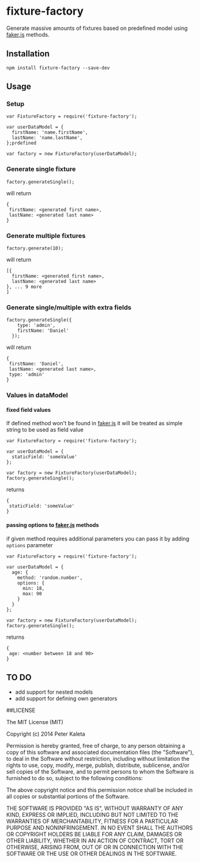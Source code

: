 # fixture-factory

Generate massive amounts of fixtures based on predefined model using [faker.js](https://github.com/marak/Faker.js/) methods.

## Installation
```npm install fixture-factory --save-dev```

## Usage

### Setup

```
var FixtureFactory = require('fixture-factory');

var userDataModel = {
  firstName: 'name.firstName',
  lastName: 'name.lastName',
};prdefined

var factory = new FixtureFactory(userDataModel);
```

### Generate single fixture

```
factory.generateSingle();
```

will return

```
{
 firstName: <generated first name>,
 lastName: <generated last name>
}
```

### Generate multiple fixtures
```
factory.generate(10);
```
will return

```
[{
  firstName: <generated first name>,
  lastName: <generated last name>
}, ... 9 more
]
```

### Generate single/multiple with extra fields

```
factory.generateSingle({
    type: 'admin',
    firstName: 'Daniel'
  });
```

will return

```
{
 firstName: 'Daniel',
 lastName: <generated last name>,
 type: 'admin'
}
```

### Values in dataModel

#### fixed field values

If defined method won't be found in  [faker.js](https://github.com/marak/Faker.js/) it will be treated as simple string to be used as field value

```
var FixtureFactory = require('fixture-factory');

var userDataModel = {
  staticField: 'someValue'
};

var factory = new FixtureFactory(userDataModel);
factory.generateSingle();
```
returns
```
{
 staticField: 'someValue'
}
```

#### passing options to  [faker.js](https://github.com/marak/Faker.js/) methods

if given method requires additional parameters you can pass it by adding `options` parameter

```
var FixtureFactory = require('fixture-factory');

var userDataModel = {
  age: {
    method: 'random.number',
    options: {
      min: 18,
      max: 90
    }
  }
};

var factory = new FixtureFactory(userDataModel);
factory.generateSingle();
```
returns
```
{
 age: <number between 18 and 90>
}
```


## TO DO
- add support for nested models
- add support for defining own generators

##LICENSE

The MIT License (MIT)

Copyright (c) 2014 Peter Kaleta

Permission is hereby granted, free of charge, to any person obtaining a copy of this software and associated documentation files (the "Software"), to deal in the Software without restriction, including without limitation the rights to use, copy, modify, merge, publish, distribute, sublicense, and/or sell copies of the Software, and to permit persons to whom the Software is furnished to do so, subject to the following conditions:

The above copyright notice and this permission notice shall be included in all copies or substantial portions of the Software.

THE SOFTWARE IS PROVIDED "AS IS", WITHOUT WARRANTY OF ANY KIND, EXPRESS OR IMPLIED, INCLUDING BUT NOT LIMITED TO THE WARRANTIES OF MERCHANTABILITY, FITNESS FOR A PARTICULAR PURPOSE AND NONINFRINGEMENT. IN NO EVENT SHALL THE AUTHORS OR COPYRIGHT HOLDERS BE LIABLE FOR ANY CLAIM, DAMAGES OR OTHER LIABILITY, WHETHER IN AN ACTION OF CONTRACT, TORT OR OTHERWISE, ARISING FROM, OUT OF OR IN CONNECTION WITH THE SOFTWARE OR THE USE OR OTHER DEALINGS IN THE SOFTWARE.
